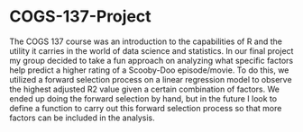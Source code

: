 # COGS-137-Project

The COGS 137 course was an introduction to the capabilities of R and the utility it carries in the world of data science and statistics. In our final project my group decided to take a fun approach on analyzing what specific factors help predict a higher rating of a Scooby-Doo episode/movie. To do this, we utilized a forward selection process on a linear regression model to observe the highest adjusted R2 value given a certain combination of factors. We ended up doing the forward selection by hand, but in the future I look to define a function to carry out this forward selection process so that more factors can be included in the analysis.

